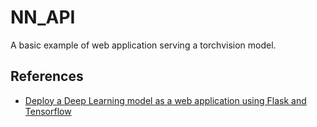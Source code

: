# NN_API 

A basic example of web application serving a torchvision model.

## References
* [Deploy a Deep Learning model as a web application using Flask and Tensorflow](https://theaisummer.com/deploy-flask-tensorflow/)
